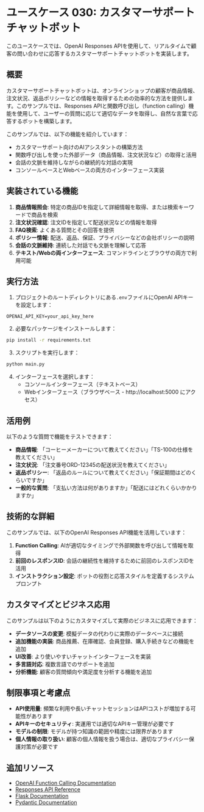 # ユースケース 030: カスタマーサポートチャットボット

このユースケースでは、OpenAI Responses APIを使用して、リアルタイムで顧客の問い合わせに応答するカスタマーサポートチャットボットを実装します。

## 概要

カスタマーサポートチャットボットは、オンラインショップの顧客が商品情報、注文状況、返品ポリシーなどの情報を取得するための効率的な方法を提供します。このサンプルでは、Responses APIと関数呼び出し（function calling）機能を使用して、ユーザーの質問に応じて適切なデータを取得し、自然な言葉で応答するボットを構築します。

このサンプルでは、以下の機能を紹介しています：

- カスタマーサポート向けのAIアシスタントの構築方法
- 関数呼び出しを使った外部データ（商品情報、注文状況など）の取得と活用
- 会話の文脈を維持しながらの継続的な対話の実現
- コンソールベースとWebベースの両方のインターフェース実装

## 実装されている機能

1. **商品情報照会**: 特定の商品IDを指定して詳細情報を取得、または検索キーワードで商品を検索
2. **注文状況確認**: 注文IDを指定して配送状況などの情報を取得
3. **FAQ検索**: よくある質問とその回答を提供
4. **ポリシー情報**: 配送、返品、保証、プライバシーなどの会社ポリシーの説明
5. **会話の文脈維持**: 連続した対話でも文脈を理解して応答
6. **テキスト/Webの両インターフェース**: コマンドラインとブラウザの両方で利用可能

## 実行方法

1. プロジェクトのルートディレクトリにある`.env`ファイルにOpenAI APIキーを設定します：

```
OPENAI_API_KEY=your_api_key_here
```

2. 必要なパッケージをインストールします：

```bash
pip install -r requirements.txt
```

3. スクリプトを実行します：

```bash
python main.py
```

4. インターフェースを選択します：
   - コンソールインターフェース（テキストベース）
   - Webインターフェース（ブラウザベース - http://localhost:5000 にアクセス）

## 活用例

以下のような質問で機能をテストできます：

- **商品情報**: 「コーヒーメーカーについて教えてください」「TS-100の仕様を教えてください」
- **注文状況**: 「注文番号ORD-12345の配送状況を教えてください」
- **返品ポリシー**: 「返品のルールについて教えてください」「保証期間はどのくらいですか」
- **一般的な質問**: 「支払い方法は何がありますか」「配送にはどれくらいかかりますか」

## 技術的な詳細

このサンプルでは、以下のOpenAI Responses API機能を活用しています：

1. **Function Calling**: AIが適切なタイミングで外部関数を呼び出して情報を取得
2. **前回のレスポンスID**: 会話の継続性を維持するために前回のレスポンスIDを活用
3. **インストラクション設定**: ボットの役割と応答スタイルを定義するシステムプロンプト

## カスタマイズとビジネス応用

このサンプルは以下のようにカスタマイズして実際のビジネスに応用できます：

- **データソースの変更**: 模擬データの代わりに実際のデータベースに接続
- **追加機能の実装**: 商品推薦、在庫確認、会員登録、購入手続きなどの機能を追加
- **UI改善**: より使いやすいチャットインターフェースを実装
- **多言語対応**: 複数言語でのサポートを追加
- **分析機能**: 顧客の質問傾向や満足度を分析する機能を追加

## 制限事項と考慮点

- **API使用量**: 頻繁な利用や長いチャットセッションはAPIコストが増加する可能性があります
- **APIキーのセキュリティ**: 実運用では適切なAPIキー管理が必要です
- **モデルの制限**: モデルが持つ知識の範囲や精度には限界があります
- **個人情報の取り扱い**: 顧客の個人情報を扱う場合は、適切なプライバシー保護対策が必要です

## 追加リソース

- [OpenAI Function Calling Documentation](https://platform.openai.com/docs/guides/function-calling)
- [Responses API Reference](https://platform.openai.com/docs/api-reference/responses)
- [Flask Documentation](https://flask.palletsprojects.com/)
- [Pydantic Documentation](https://docs.pydantic.dev/)